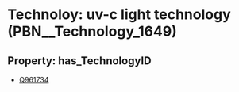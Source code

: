 # Technoloy: __uv-c light technology__ (PBN__Technology_1649)

## Property: has_TechnologyID

* [Q961734](Q961734)

